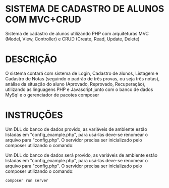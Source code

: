 # SISTEMA DE CADASTRO DE ALUNOS COM MVC+CRUD

Sistema de cadastro de alunos utilizando PHP com arquiteturas MVC (Model, View, Controller) e CRUD (Create, Read, Update, Delete)

# DESCRIÇÃO

O sistema contará com sistema de Login, Cadastro de alunos, Listagem e Cadastro de Notas (seguindo o padrão de três provas, ou seja três notas), análise da situação do aluno (Aprovado, Reprovado, Recuperação), utilizando as linguagens PHP e Javascript junto com o banco de dados MySql e o gerenciador de pacotes composer

# INSTRUÇÕES

Um DLL do banco de dados provido, as variáveis de ambiente estão listadas em "config_example.php", para usá-las deve-se renomear o arquivo para "config.php". O servidor precisa ser inicializado pelo composer utilizando o comando:

Um DLL do banco de dados será provido, as variáveis de ambiente estão listadas em "config_example.php", para usá-las deve-se renomear o arquivo para "config.php". O servidor precisa ser inicializado pelo composer utilizando o comando:

`composer run server`
